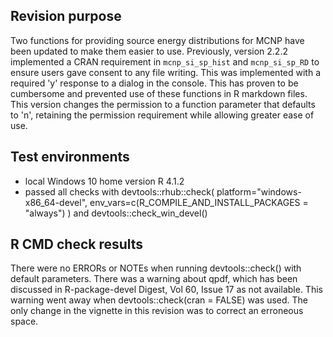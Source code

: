 ## Revision purpose
Two functions for providing source energy distributions for MCNP have been updated to make them easier to use. Previously, version 2.2.2 implemented a CRAN requirement in `mcnp_si_sp_hist` and `mcnp_si_sp_RD` to ensure users gave consent to any file writing. This was implemented with a required 'y' response to a dialog in the console. This has proven to be cumbersome and prevented use of these functions in R markdown files. This version changes the permission to a function parameter that defaults to 'n', retaining the permission requirement while allowing greater ease of use.

## Test environments
* local Windows 10 home version R 4.1.2
* passed all checks with devtools::rhub::check(
  platform="windows-x86_64-devel",
  env_vars=c(R_COMPILE_AND_INSTALL_PACKAGES = "always")
) and devtools::check_win_devel()

## R CMD check results
There were no ERRORs or NOTEs when running devtools::check() with default parameters. There was a warning about qpdf, which has been discussed in R-package-devel Digest, Vol 60, Issue 17 as not available. This warning went away when devtools::check(cran = FALSE) was used. The only change in the vignette in this revision was to correct an erroneous space.
